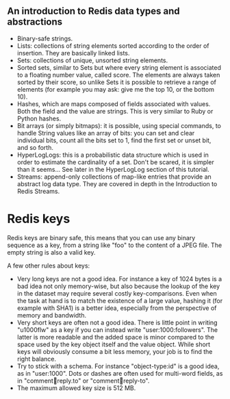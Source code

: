 ## An introduction to Redis data types and abstractions
* Binary-safe strings.
* Lists: collections of string elements sorted according to the order of insertion. They are basically linked lists.
* Sets: collections of unique, unsorted string elements.
* Sorted sets, similar to Sets but where every string element is associated to a floating number value, called score. The elements are always taken sorted by their score, so unlike Sets it is possible to retrieve a range of elements (for example you may ask: give me the top 10, or the bottom 10).
* Hashes, which are maps composed of fields associated with values. Both the field and the value are strings. This is very similar to Ruby or Python hashes.
* Bit arrays (or simply bitmaps): it is possible, using special commands, to handle String values like an array of bits: you can set and clear individual bits, count all the bits set to 1, find the first set or unset bit, and so forth.
* HyperLogLogs: this is a probabilistic data structure which is used in order to estimate the cardinality of a set. Don't be scared, it is simpler than it seems... See later in the HyperLogLog section of this tutorial.
* Streams: append-only collections of map-like entries that provide an abstract log data type. They are covered in depth in the Introduction to Redis Streams.

# Redis keys

Redis keys are binary safe, this means that you can use any binary sequence as a key, from a string like "foo" to the content of a JPEG file. The empty string is also a valid key.

A few other rules about keys:

* Very long keys are not a good idea. For instance a key of 1024 bytes is a bad idea not only memory-wise, but also because the lookup of the key in the dataset may require several costly key-comparisons. Even when the task at hand is to match the existence of a large value, hashing it (for example with SHA1) is a better idea, especially from the perspective of memory and bandwidth.
* Very short keys are often not a good idea. There is little point in writing "u1000flw" as a key if you can instead write "user:1000:followers". The latter is more readable and the added space is minor compared to the space used by the key object itself and the value object. While short keys will obviously consume a bit less memory, your job is to find the right balance.
* Try to stick with a schema. For instance "object-type:id" is a good idea, as in "user:1000". Dots or dashes are often used for multi-word fields, as in "comment:1234:reply.to" or "comment:1234:reply-to".
* The maximum allowed key size is 512 MB.


